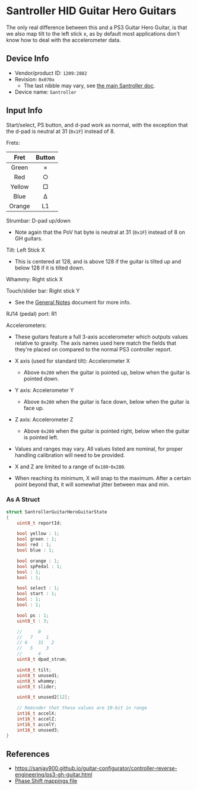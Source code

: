 # Santroller HID Guitar Hero Guitars

The only real difference between this and a PS3 Guitar Hero Guitar, is that we also map tilt to the left stick x, as by default most applications don't know how to deal with the accelerometer data.

## Device Info

- Vendor/product ID: `1209:2882`
- Revision: `0x070x`
  - The last nibble may vary, see [the main Santroller doc](../../Other/Santroller.md).
- Device name: `Santroller`

## Input Info

Start/select, PS button, and d-pad work as normal, with the exception that the d-pad is neutral at 31 (`0x1F`) instead of 8.

Frets:

| Fret   | Button |
| :--:   | :----: |
| Green  | ×      |
| Red    | ○      |
| Yellow | □      |
| Blue   | Δ      |
| Orange | L1     |

Strumbar: D-pad up/down

- Note again that the PoV hat byte is neutral at 31 (`0x1F`) instead of 8 on GH guitars.

Tilt: Left Stick X

- This is centered at 128, and is above 128 if the guitar is tilted up and below 128 if it is tilted down.

Whammy: Right stick X

Touch/slider bar: Right stick Y

- See the [General Notes](General%20Notes.md) document for more info.

RJ14 (pedal) port: R1

Accelerometers:

- These guitars feature a full 3-axis accelerometer which outputs values relative to gravity. The axis names used here match the fields that they're placed on compared to the normal PS3 controller report.
- X axis (used for standard tilt): Accelerometer X
  - Above `0x200` when the guitar is pointed up, below when the guitar is pointed down.
- Y axis: Accelerometer Y
  - Above `0x200` when the guitar is face down, below when the guitar is face up.
- Z axis: Accelerometer Z
  - Above `0x200` when the guitar is pointed right, below when the guitar is pointed left.
- Values and ranges may vary. All values listed are nominal, for proper handling calibration will need to be provided.

- X and Z are limited to a range of `0x180`-`0x280`.
- When reaching its minimum, X will snap to the maximum. After a certain point beyond that, it will somewhat jitter between max and min.


### As A Struct

```cpp
struct SantrollerGuitarHeroGuitarState
{
    uint8_t reportId;

    bool yellow : 1;
    bool green : 1;
    bool red : 1;
    bool blue : 1;

    bool orange : 1;
    bool spPedal : 1;
    bool : 1;
    bool : 1;

    bool select : 1;
    bool start : 1;
    bool : 1;
    bool : 1;

    bool ps : 1;
    uint8_t : 3;

    //      0
    //   7     1
    // 6    31   2
    //   5     3
    //      4
    uint8_t dpad_strum;

    uint8_t tilt;
    uint8_t unused1;
    uint8_t whammy;
    uint8_t slider;

    uint8_t unused2[12];

    // Reminder that these values are 10-bit in range
    int16_t accelX;
    int16_t accelZ;
    int16_t accelY;
    int16_t unused3;
}
```

## References

- https://sanjay900.github.io/guitar-configurator/controller-reverse-engineering/ps3-gh-guitar.html
- [Phase Shift mappings file](../../Other/device_list.json)
